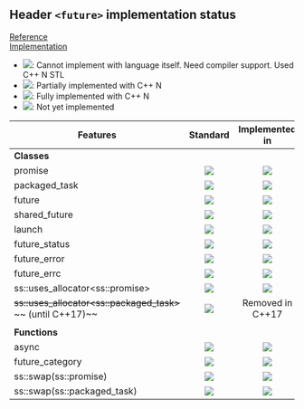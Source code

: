 ## Header `<future>` implementation status

[Reference](https://en.cppreference.com/w/cpp/header/future)  
[Implementation](../ss/include/ss/future.h)

* ![](https://img.shields.io/badge/C%2B%2B-N-red): Cannot implement with language itself. Need compiler support. Used C++ N STL
* ![](https://img.shields.io/badge/C%2B%2B-N-blue): Partially implemented with C++ N
* ![](https://img.shields.io/badge/C%2B%2B-N-green): Fully implemented with C++ N
* ![][notyet]: Not yet implemented

| Features                                     | Standard             | Implemented in                    |
|----------------------------------------------|:--------------------:|:---------------------------------:|
| **Classes**                                  |                      |                                   |
| promise                                      | ![][cpp11]           | ![][notyet]                       |
| packaged_task                                | ![][cpp11]           | ![][notyet]                       |
| future                                       | ![][cpp11]           | ![][notyet]                       |
| shared_future                                | ![][cpp11]           | ![][notyet]                       |
| launch                                       | ![][cpp11]           | ![][notyet]                       |
| future_status                                | ![][cpp11]           | ![][notyet]                       |
| future_error                                 | ![][cpp11]           | ![][notyet]                       |
| future_errc                                  | ![][cpp11]           | ![][notyet]                       |
| ss::uses_allocator\<ss::promise>             | ![][cpp11]           | ![][notyet]                       |
| ~~ss::uses_allocator\<ss::packaged_task>~~ <br/>~~ (until C++17)~~ | ![][legacy]          | Removed in C++17                  |
|                                              |                      |                                   |
| **Functions**                                |                      |                                   |
| async                                        | ![][cpp11]           | ![][notyet]                       |
| future_category                              | ![][cpp11]           | ![][notyet]                       |
| ss::swap(ss::promise)                        | ![][cpp11]           | ![][notyet]                       |
| ss::swap(ss::packaged_task)                  | ![][cpp11]           | ![][notyet]                       |


<!--
	C++11: 13	| 0

	Total: 13	| 0-->

[notyet]: https://img.shields.io/badge/Not_yet-orange
[removed]: https://img.shields.io/badge/Removed-red
[legacy]: https://img.shields.io/badge/legacy-grey

[cppno11]: https://img.shields.io/badge/C%2B%2B-11-red
[cppno14]: https://img.shields.io/badge/C%2B%2B-14-red
[cppno17]: https://img.shields.io/badge/C%2B%2B-17-red
[cppno20]: https://img.shields.io/badge/C%2B%2B-20-red
[cppno23]: https://img.shields.io/badge/C%2B%2B-23-red

[cpppt11]: https://img.shields.io/badge/C%2B%2B-11-blue
[cpppt14]: https://img.shields.io/badge/C%2B%2B-14-blue
[cpppt17]: https://img.shields.io/badge/C%2B%2B-17-blue
[cpppt20]: https://img.shields.io/badge/C%2B%2B-20-blue
[cpppt23]: https://img.shields.io/badge/C%2B%2B-23-blue

[cpp11]: https://img.shields.io/badge/C%2B%2B-11-green
[cpp14]: https://img.shields.io/badge/C%2B%2B-14-green
[cpp17]: https://img.shields.io/badge/C%2B%2B-17-green
[cpp20]: https://img.shields.io/badge/C%2B%2B-20-green
[cpp23]: https://img.shields.io/badge/C%2B%2B-23-green
